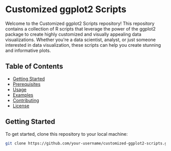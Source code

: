 # Customized ggplot2 Scripts

Welcome to the Customized ggplot2 Scripts repository! This repository contains a collection of R scripts that leverage the power of the ggplot2 package to create highly customized and visually appealing data visualizations. Whether you're a data scientist, analyst, or just someone interested in data visualization, these scripts can help you create stunning and informative plots.

## Table of Contents

- [Getting Started](#getting-started)
- [Prerequisites](#prerequisites)
- [Usage](#usage)
- [Examples](#examples)
- [Contributing](#contributing)
- [License](#license)

## Getting Started

To get started, clone this repository to your local machine:

```bash
git clone https://github.com/your-username/customized-ggplot2-scripts.git
